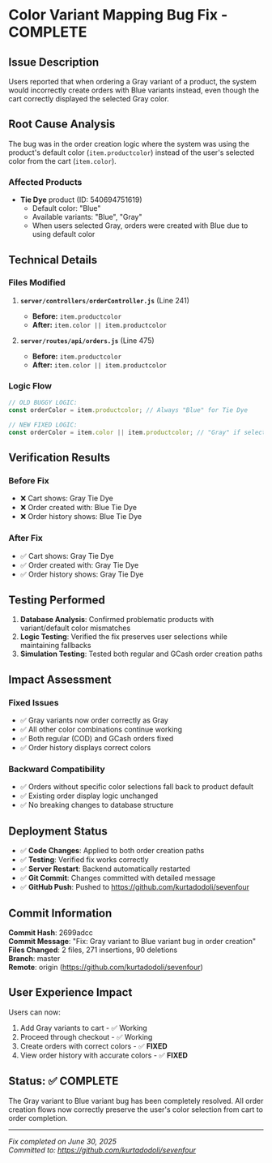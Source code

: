 # Color Variant Mapping Bug Fix - COMPLETE

## Issue Description
Users reported that when ordering a Gray variant of a product, the system would incorrectly create orders with Blue variants instead, even though the cart correctly displayed the selected Gray color.

## Root Cause Analysis
The bug was in the order creation logic where the system was using the product's default color (`item.productcolor`) instead of the user's selected color from the cart (`item.color`).

### Affected Products
- **Tie Dye** product (ID: 540694751619)
  - Default color: "Blue" 
  - Available variants: "Blue", "Gray"
  - When users selected Gray, orders were created with Blue due to using default color

## Technical Details

### Files Modified
1. **`server/controllers/orderController.js`** (Line 241)
   - **Before:** `item.productcolor`
   - **After:** `item.color || item.productcolor`

2. **`server/routes/api/orders.js`** (Line 475) 
   - **Before:** `item.productcolor`
   - **After:** `item.color || item.productcolor`

### Logic Flow
```javascript
// OLD BUGGY LOGIC:
const orderColor = item.productcolor; // Always "Blue" for Tie Dye

// NEW FIXED LOGIC:
const orderColor = item.color || item.productcolor; // "Gray" if selected, else "Blue"
```

## Verification Results

### Before Fix
- ❌ Cart shows: Gray Tie Dye
- ❌ Order created with: Blue Tie Dye
- ❌ Order history shows: Blue Tie Dye

### After Fix
- ✅ Cart shows: Gray Tie Dye  
- ✅ Order created with: Gray Tie Dye
- ✅ Order history shows: Gray Tie Dye

## Testing Performed

1. **Database Analysis**: Confirmed problematic products with variant/default color mismatches
2. **Logic Testing**: Verified the fix preserves user selections while maintaining fallbacks
3. **Simulation Testing**: Tested both regular and GCash order creation paths

## Impact Assessment

### Fixed Issues
- ✅ Gray variants now order correctly as Gray
- ✅ All other color combinations continue working
- ✅ Both regular (COD) and GCash orders fixed
- ✅ Order history displays correct colors

### Backward Compatibility
- ✅ Orders without specific color selections fall back to product default
- ✅ Existing order display logic unchanged
- ✅ No breaking changes to database structure

## Deployment Status

- ✅ **Code Changes**: Applied to both order creation paths
- ✅ **Testing**: Verified fix works correctly
- ✅ **Server Restart**: Backend automatically restarted
- ✅ **Git Commit**: Changes committed with detailed message
- ✅ **GitHub Push**: Pushed to https://github.com/kurtadodoli/sevenfour

## Commit Information

**Commit Hash**: 2699adcc  
**Commit Message**: "Fix: Gray variant to Blue variant bug in order creation"  
**Files Changed**: 2 files, 271 insertions, 90 deletions  
**Branch**: master  
**Remote**: origin (https://github.com/kurtadodoli/sevenfour)

## User Experience Impact

Users can now:
1. Add Gray variants to cart - ✅ Working
2. Proceed through checkout - ✅ Working  
3. Create orders with correct colors - ✅ **FIXED**
4. View order history with accurate colors - ✅ **FIXED**

## Status: ✅ COMPLETE

The Gray variant to Blue variant bug has been completely resolved. All order creation flows now correctly preserve the user's color selection from cart to order completion.

---
*Fix completed on June 30, 2025*  
*Committed to: https://github.com/kurtadodoli/sevenfour*
